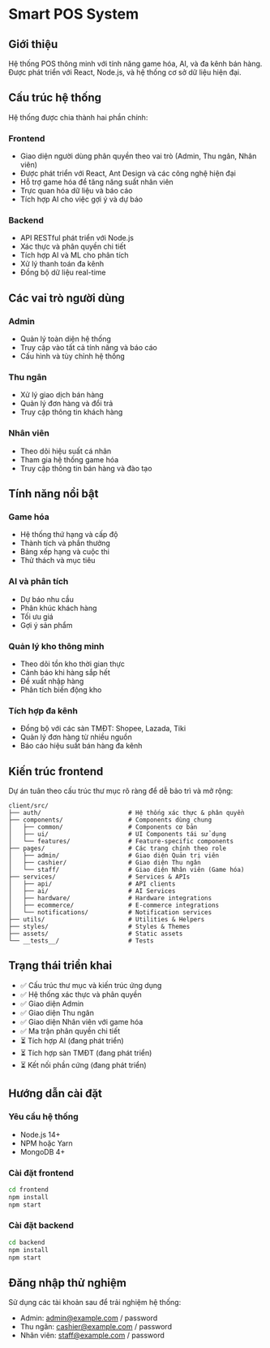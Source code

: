 # Smart POS System

## Giới thiệu

Hệ thống POS thông minh với tính năng game hóa, AI, và đa kênh bán hàng. Được phát triển với React, Node.js, và hệ thống cơ sở dữ liệu hiện đại.

## Cấu trúc hệ thống

Hệ thống được chia thành hai phần chính:

### Frontend
- Giao diện người dùng phân quyền theo vai trò (Admin, Thu ngân, Nhân viên)
- Được phát triển với React, Ant Design và các công nghệ hiện đại
- Hỗ trợ game hóa để tăng năng suất nhân viên
- Trực quan hóa dữ liệu và báo cáo
- Tích hợp AI cho việc gợi ý và dự báo

### Backend
- API RESTful phát triển với Node.js
- Xác thực và phân quyền chi tiết
- Tích hợp AI và ML cho phân tích
- Xử lý thanh toán đa kênh
- Đồng bộ dữ liệu real-time

## Các vai trò người dùng

### Admin
- Quản lý toàn diện hệ thống
- Truy cập vào tất cả tính năng và báo cáo
- Cấu hình và tùy chỉnh hệ thống

### Thu ngân
- Xử lý giao dịch bán hàng
- Quản lý đơn hàng và đổi trả
- Truy cập thông tin khách hàng

### Nhân viên
- Theo dõi hiệu suất cá nhân
- Tham gia hệ thống game hóa
- Truy cập thông tin bán hàng và đào tạo

## Tính năng nổi bật

### Game hóa
- Hệ thống thứ hạng và cấp độ
- Thành tích và phần thưởng
- Bảng xếp hạng và cuộc thi
- Thử thách và mục tiêu

### AI và phân tích
- Dự báo nhu cầu
- Phân khúc khách hàng
- Tối ưu giá
- Gợi ý sản phẩm

### Quản lý kho thông minh
- Theo dõi tồn kho thời gian thực
- Cảnh báo khi hàng sắp hết
- Đề xuất nhập hàng
- Phân tích biến động kho

### Tích hợp đa kênh
- Đồng bộ với các sàn TMĐT: Shopee, Lazada, Tiki
- Quản lý đơn hàng từ nhiều nguồn
- Báo cáo hiệu suất bán hàng đa kênh

## Kiến trúc frontend

Dự án tuân theo cấu trúc thư mục rõ ràng để dễ bảo trì và mở rộng:

```
client/src/
├── auth/                        # Hệ thống xác thực & phân quyền
├── components/                  # Components dùng chung
│   ├── common/                  # Components cơ bản
│   ├── ui/                      # UI Components tái sử dụng
│   └── features/                # Feature-specific components
├── pages/                       # Các trang chính theo role
│   ├── admin/                   # Giao diện Quản trị viên
│   ├── cashier/                 # Giao diện Thu ngân
│   └── staff/                   # Giao diện Nhân viên (Game hóa)
├── services/                    # Services & APIs
│   ├── api/                     # API clients
│   ├── ai/                      # AI Services
│   ├── hardware/                # Hardware integrations
│   ├── ecommerce/               # E-commerce integrations
│   └── notifications/           # Notification services
├── utils/                       # Utilities & Helpers
├── styles/                      # Styles & Themes
├── assets/                      # Static assets
└── __tests__/                   # Tests
```

## Trạng thái triển khai

- ✅ Cấu trúc thư mục và kiến trúc ứng dụng
- ✅ Hệ thống xác thực và phân quyền
- ✅ Giao diện Admin
- ✅ Giao diện Thu ngân
- ✅ Giao diện Nhân viên với game hóa
- ✅ Ma trận phân quyền chi tiết
- ⏳ Tích hợp AI (đang phát triển)
- ⏳ Tích hợp sàn TMĐT (đang phát triển)
- ⏳ Kết nối phần cứng (đang phát triển)

## Hướng dẫn cài đặt

### Yêu cầu hệ thống
- Node.js 14+
- NPM hoặc Yarn
- MongoDB 4+

### Cài đặt frontend
```bash
cd frontend
npm install
npm start
```

### Cài đặt backend
```bash
cd backend
npm install
npm start
```

## Đăng nhập thử nghiệm

Sử dụng các tài khoản sau để trải nghiệm hệ thống:

- Admin: admin@example.com / password
- Thu ngân: cashier@example.com / password
- Nhân viên: staff@example.com / password 